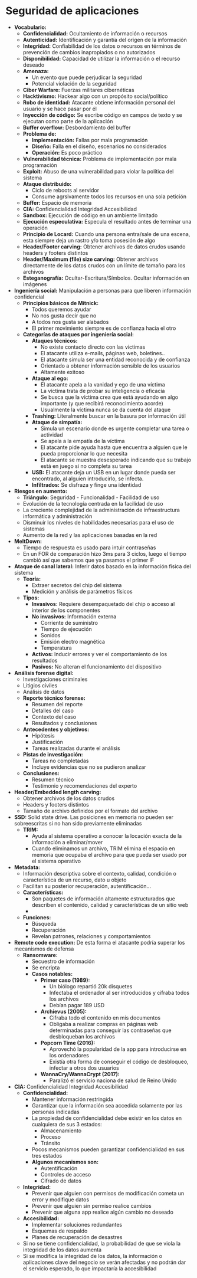 # Seguridad de aplicaciones
* **Vocabulario:**
	* **Confidencialidad:** Ocultamiento de información o recursos
	* **Autenticidad:** Identificación y garantía del origen de la información
	* **Integridad:** Confiabilidad de los datos o recursos en términos de prevención de cambios inapropiados o no autorizados
	* **Disponibilidad:** Capacidad de utilizar la información o el recurso deseado
	* **Amenaza:** 
		* Un evento que puede perjudicar la seguridad
		* Potencial violación de la seguridad
	* **Ciber Warfare:** Fuerzas militares cibernéticas
	* **Hacktivismo:** Hackear algo con un propósito social/político
	* **Robo de identidad:** Atacante obtiene información personal del usuario y se hace pasar por él
	* **Inyección de código:** Se escribe código en campos de texto y se ejecutan como parte de la aplicación
	* **Buffer overflow:** Desbordamiento del buffer
	* **Problema de:**
		* **Implementación:** Fallas por mala programación
		* **Diseño:** Falla en el diseño, escenarios no considerados
		* **Operación:** Es poco práctico
	* **Vulnerabilidad técnica:** Problema de implementación por mala programación
	* **Exploit:** Abuso de una vulnerabilidad para violar la política del sistema
	* **Ataque distribuido:** 
		* Ciclo de reboots al servidor
		* Consume agrsivamente todos los recursos en una sola petición
	* **Buffer:** Espacio de memoria
	* **CIA:** Confidencialidad Integridad Accesibilidad
	* **Sandbox:** Ejecución de código en un ambiente limitado
	* **Ejecución especulativa:** Especula el resultado antes de terminar una operación
	* **Principio de Locard:** Cuando una persona entra/sale de una escena, esta siempre deja un rastro y/o toma posesión de algo
	* **Header/Footer carving:** Obtener archivos de datos crudos usando headers y footers distintos
	* **Header/Maximum (file) size carving:** Obtener archivos directamente de los datos crudos con un límite de tamaño para los archivos
	* **Esteganografía:** Ocultar-Escritura/Símbolos. Ocultar información en imágenes
* **Ingeniería social:** Manipulación a personas para que liberen información confidencial
	* **Principios básicos de Mitnick:**
		* Todos queremos ayudar
		* No nos gusta decir que no
		* A todos nos gusta ser alabados
		* El primer movimiento siempre es de confianza hacia el otro
	* **Categorías de ataques por ingeniería social:**
		* **Ataques técnicos:**
			* No existe contacto directo con las víctimas
			* El atacante utiliza e-mails, páginas web, boletines..
			* El atacante simula ser una entidad reconocida y de confianza
			* Orientado a obtener información sensible de los usuarios
			* Altamente exitoso
		* **Ataque al ego:**
			* El atacante apela a la vanidad y ego de una víctima
			* La víctima trata de probar su inteligencia o eficacia
			* Se busca que la víctima crea que está ayudando en algo importante (y que recibirá reconocimiento acorde)
			* Usualmente la víctima nunca se da cuenta del ataque
		* **Trashing:** Literalmente buscar en la basura por información útil
		* **Ataque de simpatía:**
			* Simula un escenario donde es urgente completar una tarea o actividad
			* Se apela a la empatía de la víctima
			* El atacante pide ayuda hasta que encuentra a alguien que le pueda proporcionar lo que necesita
			* El atacante se muestra desesperado indicando que su trabajo está en juego si no completa su tarea
		* **USB:** El atacante deja un USB en un lugar donde pueda ser encontrado, al alguien introducirlo, se infecta.
		* **Infiltrados:** Se disfraza y finge una identidad
* **Riesgos en aumento:**
	* **Triángulo:** Seguridad - Funcionalidad - Facilidad de uso
	* Evolución de la tecnología centrada en la facilidad de uso
	* La creciente complejidad de la administración de infraestructura informática y administración
	* Disminuir los niveles de habilidades necesarias para el uso de sistemas
	* Aumento de la red y las aplicaciones basadas en la red
* **MeltDown:** 
	* Tiempo de respuesta es usado para intuir contraseñas
	* En un FOR de comparación hizo 3ms para 3 ciclos, luego el tiempo cambió así que sabemos que ya pasamos el primer IF
* **Ataque de canal lateral:** Inferir datos basado en la información física del sistema
	* **Teoría:**
		* Extraer secretos del chip del sistema
		* Medición y análisis de parámetros físicos
	* **Tipos:**
		* **Invasivos:** Requiere desempaquetado del chip o acceso al interior de los componentes
		* **No invasivos:** Información externa
			* Corriente de suministro
			* Tiempo de ejecución
			* Sonidos
			* Emisión electro magnética
			* Temperatura
		* **Activos:** Inducir errores y ver el comportamiento de los resultados
		* **Pasivos:** No alteran el funcionamiento del dispositivo
* **Análisis forense digital:**
	* Investigaciones criminales
	* Litigios civiles
	* Análisis de datos
	* **Reporte técnico forense:**
		* Resumen del reporte
		* Detalles del caso
		* Contexto del caso
		* Resultados y conclusiones
	* **Antecedentes y objetivos:**
		* Hipótesis
		* Justificación
		* Tareas realizadas durante el análisis
	* **Pistas de investigación:**
		* Tareas no completadas
		* Incluye evidencias que no se pudieron analizar
	* **Conclusiones:**
		* Resumen técnico
		* Testimonio y recomendaciones del experto
* **Header/Embedded length carving:** 
	* Obtener archivos de los datos crudos
	* Headers y footers distintos
	* Tamaño de archivo definidos por el formato del archivo
* **SSD:** Solid state drive. Las posiciones en memoria no pueden ser sobreescritas si no han sido previamente eliminadas
	* **TRIM:** 
		* Ayuda al sistema operativo a conocer la locación exacta de la información a eliminar/mover
		* Cuando eliminamos un archivo, TRIM elimina el espacio en memoria que ocupaba el archivo para que pueda ser usado por el sistema operativo
* **Metadata:**
	* Información descriptiva sobre el contexto, calidad, condición o característica de un recurso, dato u objeto
	* Facilitan su posterior recuperación, autentificación...
	* **Características:**
		* Son paquetes de información altamente estructurados que describen el contenido, calidad y características de un sitio web
		*
	* **Funciones:**
		* Búsqueda
		* Recuperación
		* Revelan patrones, relaciones y comportamientos
* **Remote code execution:** De esta forma el atacante podría superar los mecanismos de defensa
	* **Ransomware:** 
		* Secuestro de información
		* Se encripta
		* **Casos notables:**
			* **Primer caso (1989):** 
				* Un biólogo repartió 20k disquetes
				* Infectaba el ordenador al ser introducidos y cifraba todos los archivos
				* Debían pagar 189 USD
			* **Archievus (2005):** 
				* Cifraba todo el contenido en mis documentos
				* Obligaba a realizar compras en páginas web determinadas para conseguir las contraseñas que desbloqueban los archivos
			* **Popcorn Time (2016):**
				* Aprovechó la popularidad de la app para introducirse en los ordenadores
				* Existía otra forma de conseguir el código de desbloqueo, infectar a otros dos usuarios
			* **WannaCry/WannaCrypt (2017):**
				* Paralizó el servicio naciona de salud de Reino Unido
* **CIA:** Confidencialidad Integridad Accesibilidad
	* **Confidencialidad:**
		* Mantener información restringida
		* Garantizar que la información sea accedida solamente por las personas indicadas
		* La propiedad de confidencialidad debe existir en los datos en cualquiera de sus 3 estados:
			* Almacenamiento
			* Proceso
			* Tránsito
		* Pocos mecanismos pueden garantizar confidencialidad en sus tres estados
		* **Algunos mecanismos son:**
			* Autentificación
			* Controles de acceso
			* Cifrado de datos
	* **Integridad:**
		* Prevenir que alguien con permisos de modificación cometa un error y modifique datos
		* Prevenir que alguien sin permiso realice cambios
		* Prevenir que alguna app realice algún cambio no deseado
	* **Accesibilidad:**
		* Implementar soluciones redundantes
		* Esquemas de respaldo
		* Planes de recuperación de desastres
	* Si no se tiene confidencialidad, la probabilidad de que se viola la integridad de los datos aumenta
	* Si se modifica la integridad de los datos, la información o aplicaciones clave del negocio se verán afectadas y no podrán dar el servicio esperado, lo que impactaría la accesibilidad
